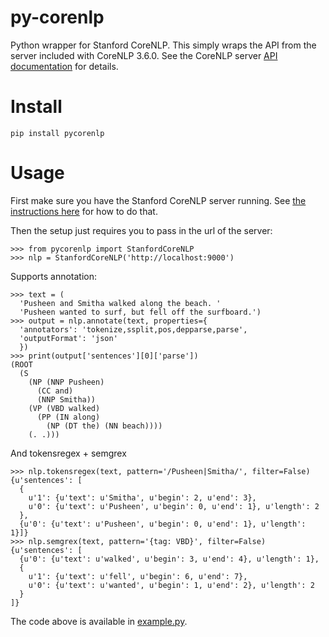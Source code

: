 # py-corenlp
Python wrapper for Stanford CoreNLP.  This simply wraps the API from the server included with CoreNLP 3.6.0.  See the CoreNLP server [API documentation](http://stanfordnlp.github.io/CoreNLP/corenlp-server.html#api-documentation) for details.

# Install
```
pip install pycorenlp
```

# Usage
First make sure you have the Stanford CoreNLP server running.  See [the instructions here](http://stanfordnlp.github.io/CoreNLP/corenlp-server.html#getting-started) for how to do that.

Then the setup just requires you to pass in the url of the server:
```
>>> from pycorenlp import StanfordCoreNLP
>>> nlp = StanfordCoreNLP('http://localhost:9000')
```

Supports annotation:
```
>>> text = (
  'Pusheen and Smitha walked along the beach. '
  'Pusheen wanted to surf, but fell off the surfboard.')
>>> output = nlp.annotate(text, properties={
  'annotators': 'tokenize,ssplit,pos,depparse,parse',
  'outputFormat': 'json'
  })
>>> print(output['sentences'][0]['parse'])
(ROOT
  (S
    (NP (NNP Pusheen)
      (CC and)
      (NNP Smitha))
    (VP (VBD walked)
      (PP (IN along)
        (NP (DT the) (NN beach))))
    (. .)))
```

And tokensregex + semgrex
```
>>> nlp.tokensregex(text, pattern='/Pusheen|Smitha/', filter=False)
{u'sentences': [
  {
    u'1': {u'text': u'Smitha', u'begin': 2, u'end': 3},
    u'0': {u'text': u'Pusheen', u'begin': 0, u'end': 1}, u'length': 2
  },
  {u'0': {u'text': u'Pusheen', u'begin': 0, u'end': 1}, u'length': 1}]}
>>> nlp.semgrex(text, pattern='{tag: VBD}', filter=False)
{u'sentences': [
  {u'0': {u'text': u'walked', u'begin': 3, u'end': 4}, u'length': 1},
  {
    u'1': {u'text': u'fell', u'begin': 6, u'end': 7},
    u'0': {u'text': u'wanted', u'begin': 1, u'end': 2}, u'length': 2
  }
]}
```

The code above is available in [example.py](example.py).
